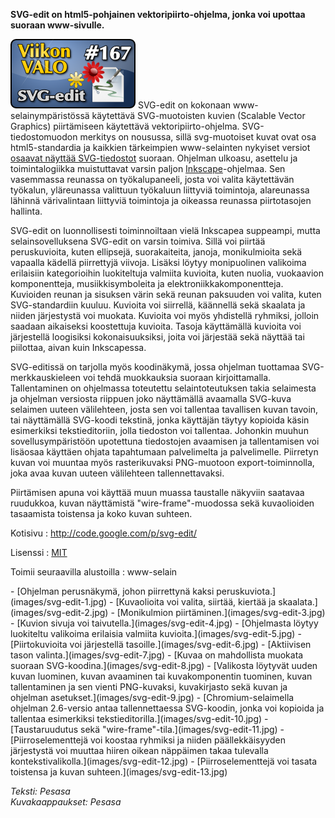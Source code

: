 <!--
Title: 4x11 SVG-edit - Viikon VALO #167
Date: 2014/03/09
Pageimage: valo167-svgedit.png
Tags: Verkkoselaimet,Piirto,Vektoripiirto
-->

**SVG-edit on html5-pohjainen vektoripiirto-ohjelma, jonka voi upottaa
suoraan www-sivulle.**

![](images/valo167-svgedit.png "fig:valo167-svgedit.png") SVG-edit on kokonaan
www-selainympäristössä käytettävä SVG-muotoisten kuvien (Scalable Vector
Graphics) piirtämiseen käytettävä vektoripiirto-ohjelma.
SVG-tiedostomuodon merkitys on nousussa, sillä svg-muotoiset kuvat ovat
osa html5-standardia ja kaikkien tärkeimpien www-selainten nykyiset
versiot [osaavat näyttää SVG-tiedostot](http://caniuse.com/svg) suoraan.
Ohjelman ulkoasu, asettelu ja toimintalogiikka muistuttavat varsin
paljon [Inkscape](Inkscape)-ohjelmaa. Sen vasemmassa reunassa
on työkalupaneeli, josta voi valita käytettävän työkalun, yläreunassa
valittuun työkaluun liittyviä toimintoja, alareunassa lähinnä
värivalintaan liittyviä toimintoja ja oikeassa reunassa piirtotasojen
hallinta.

SVG-edit on luonnollisesti toiminnoiltaan vielä Inkscapea suppeampi,
mutta selainsovelluksena SVG-edit on varsin toimiva. Sillä voi piirtää
peruskuvioita, kuten ellipsejä, suorakaiteita, janoja, monikulmioita
sekä vapaalla kädellä piirrettyjä viivoja. Lisäksi löytyy monipuolinen
valikoima erilaisiin kategorioihin luokiteltuja valmiita kuvioita, kuten
nuolia, vuokaavion komponentteja, musiikkisymboleita ja
elektroniikkakomponentteja. Kuvioiden reunan ja sisuksen värin sekä
reunan paksuuden voi valita, kuten SVG-standardiin kuuluu. Kuvioita voi
siirrellä, käännellä sekä skaalata ja niiden järjestystä voi muokata.
Kuvioita voi myös yhdistellä ryhmiksi, jolloin saadaan aikaiseksi
koostettuja kuvioita. Tasoja käyttämällä kuvioita voi järjestellä
loogisiksi kokonaisuuksiksi, joita voi järjestää sekä näyttää tai
piilottaa, aivan kuin Inkscapessa.

SVG-editissä on tarjolla myös koodinäkymä, jossa ohjelman tuottamaa
SVG-merkkauskieleen voi tehdä muokkauksia suoraan kirjoittamalla.
Tallentaminen on ohjelmassa toteutettu selaintoteutuksen takia
selaimesta ja ohjelman versiosta riippuen joko näyttämällä avaamalla
SVG-kuva selaimen uuteen välilehteen, josta sen voi tallentaa tavallisen
kuvan tavoin, tai näyttämällä SVG-koodi tekstinä, jonka käyttäjän täytyy
kopioida käsin esimerkiksi tekstieditoriin, jolla tiedoston voi
tallentaa. Johonkin muuhun sovellusympäristöön upotettuna tiedostojen
avaamisen ja tallentamisen voi lisäosaa käyttäen ohjata tapahtumaan
palvelimelta ja palvelimelle. Piirretyn kuvan voi muuntaa myös
rasterikuvaksi PNG-muotoon export-toiminnolla, joka avaa kuvan uuteen
välilehteen tallennettavaksi.

Piirtämisen apuna voi käyttää muun muassa taustalle näkyviin saatavaa
ruudukkoa, kuvan näyttämistä "wire-frame"-muodossa sekä kuvaolioiden
tasaamista toistensa ja koko kuvan suhteen.

Kotisivu
:   <http://code.google.com/p/svg-edit/>

Lisenssi
:   [MIT](MIT)

Toimii seuraavilla alustoilla
:   www-selain

<div class="psgallery" markdown="1">
-   [Ohjelman perusnäkymä, johon piirrettynä kaksi
    peruskuviota.](images/svg-edit-1.jpg)
-   [Kuvaolioita voi valita, siirtää, kiertää ja
    skaalata.](images/svg-edit-2.jpg)
-   [Monikulmion piirtäminen.](images/svg-edit-3.jpg)
-   [Kuvion sivuja voi taivutella.](images/svg-edit-4.jpg)
-   [Ohjelmasta löytyy luokiteltu valikoima erilaisia valmiita
    kuvioita.](images/svg-edit-5.jpg)
-   [Piirtokuvioita voi järjestellä tasoille.](images/svg-edit-6.jpg)
-   [Aktiivisen tason valinta.](images/svg-edit-7.jpg)
-   [Kuvaa on mahdollista muokata suoraan
    SVG-koodina.](images/svg-edit-8.jpg)
-   [Valikosta löytyvät uuden kuvan luominen, kuvan avaaminen tai
    kuvakomponentin tuominen, kuvan tallentaminen ja sen vienti
    PNG-kuvaksi, kuvakirjasto sekä kuvan ja ohjelman
    asetukset.](images/svg-edit-9.jpg)
-   [Chromium-selaimella ohjelman 2.6-versio antaa tallennettaessa
    SVG-koodin, jonka voi kopioida ja tallentaa esimerkiksi
    tekstieditorilla.](images/svg-edit-10.jpg)
-   [Taustaruudutus sekä "wire-frame"-tila.](images/svg-edit-11.jpg)
-   [Piirroselementtejä voi koostaa ryhmiksi ja niiden päällekkäisyyden
    järjestystä voi muuttaa hiiren oikean näppäimen takaa tulevalla
    kontekstivalikolla.](images/svg-edit-12.jpg)
-   [Piirroselementtejä voi tasata toistensa ja kuvan
    suhteen.](images/svg-edit-13.jpg)
</div>

*Teksti: Pesasa* <br />
*Kuvakaappaukset: Pesasa*

